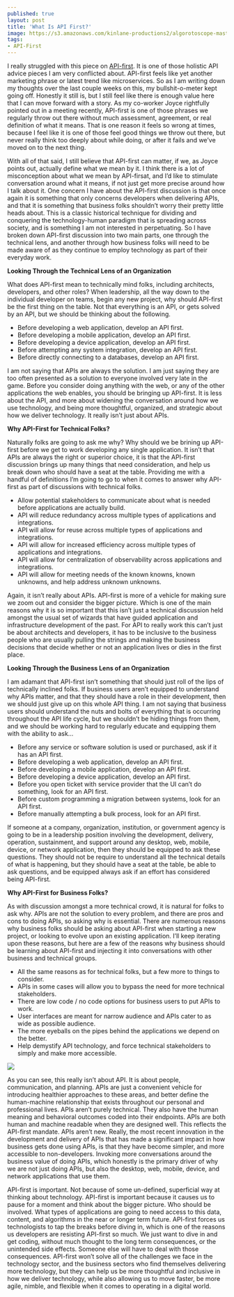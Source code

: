 ```yaml
---
published: true
layout: post
title: 'What Is API First?'
image: https://s3.amazonaws.com/kinlane-productions2/algorotoscope-master/braceros-domingo-ulloa-docks-water-front-ships-containers.jpg
tags:
- API-First
---
```

I really struggled with this piece on [API-first](https://www.postman.com/api-first/). It is one of those holistic API advice pieces I am very conflicted about. API-first feels like yet another marketing phrase or latest trend like microservices. So as I am writing down my thoughts over the last couple weeks on this, my bullshit-o-meter kept going off. Honestly it still is, but I still feel like there is enough value here that I can move forward with a story. As my co-worker Joyce rightfully pointed out in a meeting recently, API-first is one of those phrases we regularly throw out there without much assessment, agreement, or real definition of what it means. That is one reason it feels so wrong at times, because I feel like it is one of those feel good things we throw out there, but never really think too deeply about while doing, or after it fails and we’ve moved on to the next thing.

With all of that said, I still believe that API-first can matter, if we, as Joyce points out, actually define what we mean by it. I think there is a lot of misconception about what we mean by API-firsat, and I’d like to stimulate conversation around what it means, if not just get more precise around how I talk about it. One concern I have about the API-first discussion is that once again it is something that only concerns developers when delivering APIs, and that it is something that business folks shouldn’t worry their pretty little heads about. This is a classic historical technique for dividing and conquering the technology-human paradigm that is spreading across society, and is something I am not interested in perpetuating. So I have broken down API-first discussion into two main parts, one through the technical lens, and another through how business folks will need to be made aware of as they continue to employ technology as part of their everyday work.

**Looking Through the Technical Lens of an Organization**

What does API-first mean to technically mind folks, including architects, developers, and other roles? When leadership, all the way down to the individual developer on teams, begin any new project, why should API-first be the first thing on the table. Not that everything is an API, or gets solved by an API, but we should be thinking about the following.

*   Before developing a web application, develop an API first.
*   Before developing a mobile application, develop an API first.
*   Before developing a device application, develop an API first.
*   Before attempting any system integration, develop an API first.
*   Before directly connecting to a databases, develop an API first.

I am not saying that APIs are always the solution. I am just saying they are too often presented as a solution to everyone involved very late in the game. Before you consider doing anything with the web, or any of the other applications the web enables, you should be bringing up API-first. It is less about the API, and more about widening the conversation around how we use technology, and being more thoughtful, organized, and strategic about how we deliver technology. It really isn’t just about APIs.

**Why API-First for Technical Folks?**

Naturally folks are going to ask me why? Why should we be brining up API-first before we get to work developing any single application. It isn’t that APIs are always the right or superior choice, it is that the API-first discussion brings up many things that need consideration, and help us break down who should have a seat at the table. Providing me with a handful of definitions I’m going to go to when it comes to answer why API-first as part of discussions with technical folks.

*   Allow potential stakeholders to communicate about what is needed before applications are actually build.
*   API will reduce redundancy across multiple types of applications and integrations.
*   API will allow for reuse across multiple types of applications and integrations.
*   API will allow for increased efficiency across multiple types of applications and integrations.
*   API will allow for centralization of observability across applications and integrations.
*   API will allow for meeting needs of the known knowns, known unknowns, and help address unknown unknowns.

Again, it isn’t really about APIs. API-first is more of a vehicle for making sure we zoom out and consider the bigger picture. Which is one of the main reasons why it is so important that this isn’t just a technical discussion held amongst the usual set of wizards that have guided application and infrastructure development of the past. For API to really work this can’t just be about architects and developers, it has to be inclusive to the business people who are usually pulling the strings and making the business decisions that decide whether or not an application lives or dies in the first place.

**Looking Through the Business Lens of an Organization**

I am adamant that API-first isn’t something that should just roll of the lips of technically inclined folks. If business users aren’t equipped to understand why APIs matter, and that they should have a role in their development, then we should just give up on this whole API thing. I am not saying that business users should understand the nuts and bolts of everything that is occurring throughout the API life cycle, but we shouldn’t be hiding things from them, and we should be working hard to regularly educate and equipping them with the ability to ask…

*   Before any service or software solution is used or purchased, ask if it has an API first.
*   Before developing a web application, develop an API first.
*   Before developing a mobile application, develop an API first.
*   Before developing a device application, develop an API first.
*   Before you open ticket with service provider that the UI can’t do something, look for an API first.
*   Before custom programming a migration between systems, look for an API first.
*   Before manually attempting a bulk process, look for an API first.

If someone at a company, organization, institution, or government agency is going to be in a leadership position involving the development, delivery, operation, sustainment, and support around any desktop, web, mobile, device, or network application, then they should be equipped to ask these questions. They should not be require to understand all the technical details of what is happening, but they should have a seat at the table, be able to ask questions, and be equipped always ask if an effort has considered being API-first.

**Why API-First for Business Folks?**

As with discussion amongst a more technical crowd, it is natural for folks to ask why. APIs are not the solution to every problem, and there are pros and cons to doing APIs, so asking why is essential. There are numerous reasons why business folks should be asking about API-first when starting a new project, or looking to evolve upon an existing application. I’ll keep iterating upon these reasons, but here are a few of the reasons why business should be learning about API-first and injecting it into conversations with other business and technical groups.

*   All the same reasons as for technical folks, but a few more to things to consider.
*   APIs in some cases will allow you to bypass the need for more technical stakeholders.
*   There are low code / no code options for business users to put APIs to work.
*   User interfaces are meant for narrow audience and APIs cater to as wide as possible audience.
*   The more eyeballs on the pipes behind the applications we depend on the better.
*   Help demystify API technology, and force technical stakeholders to simply and make more accessible.

![](https://s3.amazonaws.com/kinlane-productions2/algorotoscope-master/braceros-domingo-ulloa-docks-big-cosco-ship.jpg)

As you can see, this really isn’t about API. It is about people, communication, and planning. APIs are just a convenient vehicle for introducing healthier approaches to these areas, and better define the human-machine relationship that exists throughout our personal and professional lives. APIs aren’t purely technical. They also have the human meaning and behavioral outcomes coded into their endpoints. APIs are both human and machine readable when they are designed well. This reflects the API-first mandate. APIs aren’t new. Really, the most recent innovation in the development and delivery of APIs that has made a significant impact in how business gets done using APIs, is that they have become simpler, and more accessible to non-developers. Invoking more conversations around the business value of doing APIs, which honestly is the primary driver of why we are not just doing APIs, but also the desktop, web, mobile, device, and network applications that use them.

API-first is important. Not because of some un-defined, superficial way at thinking about technology. API-first is important because it causes us to pause for a moment and think about the bigger picture. Who should be involved. What types of applications are going to need access to this data, content, and algorithms in the near or longer term future. API-first forces us technologists to tap the breaks before diving in, which is one of the reasons us developers are resisting API-first so much. We just want to dive in and get coding, without much thought to the long term consequences, or the unintended side effects. Someone else will have to deal with those consequences. API-first won’t solve all of the challenges we face in the technology sector, and the business sectors who find themselves delivering more technology, but they can help us be more thoughtful and inclusive in how we deliver technology, while also allowing us to move faster, be more agile, nimble, and flexible when it comes to operating in a digital world.
